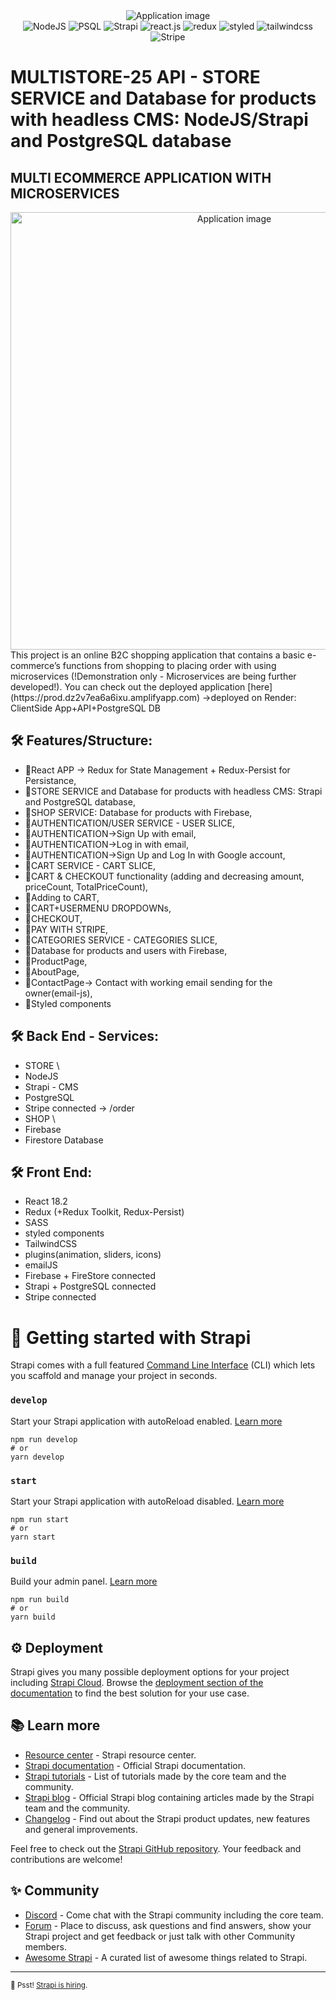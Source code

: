 <div align="center">
  <img alt="Application image" src="https://cdn.shopify.com/s/files/1/0070/7032/files/ecommerce_apps.jpg?v=1665592014" />
</div>
  <div align="center">
    <img src="https://img.shields.io/badge/-Nodejs-black?style=for-the-badge&logoColor=white&logo=nodejs&color=764ABC" alt="NodeJS" />
    <img src="https://img.shields.io/badge/-Postgresql-black?style=for-the-badge&logoColor=white&logo=PostgreSQL&color=61DAFB" alt="PSQL" />
    <img src="https://img.shields.io/badge/-Strapi-black?style=for-the-badge&logoColor=white&logo=strapi&color=764ABC" alt="Strapi" />
    <img src="https://img.shields.io/badge/-React_JS-black?style=for-the-badge&logoColor=white&logo=react&color=61DAFB" alt="react.js" />
    <img src="https://img.shields.io/badge/-Redux-black?style=for-the-badge&logoColor=white&logo=redux&color=764ABC" alt="redux" />
    <img src="https://img.shields.io/badge/-Styled-black?style=for-the-badge&logoColor=white&logo=styled&color=06B6D4" alt="styled" />
    <img src="https://img.shields.io/badge/-Tailwind_CSS-black?style=for-the-badge&logoColor=white&logo=tailwindcss&color=06B6D4" alt="tailwindcss" />
    <img src="https://img.shields.io/badge/-Stripe-black?style=for-the-badge&logoColor=white&logo=stripe&color=764ABC" alt="Stripe" />
  </div>

# MULTISTORE-25 API - STORE SERVICE and Database for products with headless CMS: NodeJS/Strapi and PostgreSQL database

## MULTI ECOMMERCE APPLICATION WITH MICROSERVICES

<div align="center">
  <img alt="Application image" src="https://vargaae.hu/images/projects/multi-micro-store-24-git.png" width="700" />
</div>
This project is an online B2C shopping application that contains a basic e-commerce’s
    functions from shopping to placing order with
    using microservices (!Demonstration only - Microservices are being further developed!).
You can check out the deployed application [here](https://prod.dz2v7ea6a6ixu.amplifyapp.com)
->deployed on Render: ClientSide App+API+PostgreSQL DB

## 🛠 Features/Structure:

- 🚀React APP -> Redux for State Management + Redux-Persist for Persistance,
- 🚀STORE SERVICE and Database for products with headless CMS: Strapi and PostgreSQL database,
- 🚀SHOP SERVICE: Database for products with Firebase,
- 🚀AUTHENTICATION/USER SERVICE - USER SLICE,
- 🚀AUTHENTICATION->Sign Up with email,
- 🚀AUTHENTICATION->Log in with email,
- 🚀AUTHENTICATION->Sign Up and Log In with Google account,
- 🚀CART SERVICE - CART SLICE,
- 🚀CART & CHECKOUT functionality (adding and decreasing amount, priceCount, TotalPriceCount),
- 🚀Adding to CART,
- 🚀CART+USERMENU DROPDOWNs,
- 🚀CHECKOUT,
- 🚀PAY WITH STRIPE,
- 🚀CATEGORIES SERVICE - CATEGORIES SLICE,
- 🚀Database for products and users with Firebase,
- 🚀ProductPage,
- 🚀AboutPage,
- 🚀ContactPage-> Contact with working email sending for the owner(email-js),
- 🚀Styled components

## 🛠 Back End - Services:

- STORE \
- NodeJS
- Strapi - CMS
- PostgreSQL
- Stripe connected -> /order
- SHOP \
- Firebase
- Firestore Database

## 🛠 Front End:

- React 18.2
- Redux (+Redux Toolkit, Redux-Persist)
- SASS
- styled components
- TailwindCSS
- plugins(animation, sliders, icons)
- emailJS
- Firebase + FireStore connected
- Strapi + PostgreSQL connected
- Stripe connected

# 🚀 Getting started with Strapi

Strapi comes with a full featured [Command Line Interface](https://docs.strapi.io/dev-docs/cli) (CLI) which lets you scaffold and manage your project in seconds.

### `develop`

Start your Strapi application with autoReload enabled. [Learn more](https://docs.strapi.io/dev-docs/cli#strapi-develop)

```
npm run develop
# or
yarn develop
```

### `start`

Start your Strapi application with autoReload disabled. [Learn more](https://docs.strapi.io/dev-docs/cli#strapi-start)

```
npm run start
# or
yarn start
```

### `build`

Build your admin panel. [Learn more](https://docs.strapi.io/dev-docs/cli#strapi-build)

```
npm run build
# or
yarn build
```

## ⚙️ Deployment

Strapi gives you many possible deployment options for your project including [Strapi Cloud](https://cloud.strapi.io). Browse the [deployment section of the documentation](https://docs.strapi.io/dev-docs/deployment) to find the best solution for your use case.

## 📚 Learn more

- [Resource center](https://strapi.io/resource-center) - Strapi resource center.
- [Strapi documentation](https://docs.strapi.io) - Official Strapi documentation.
- [Strapi tutorials](https://strapi.io/tutorials) - List of tutorials made by the core team and the community.
- [Strapi blog](https://strapi.io/blog) - Official Strapi blog containing articles made by the Strapi team and the community.
- [Changelog](https://strapi.io/changelog) - Find out about the Strapi product updates, new features and general improvements.

Feel free to check out the [Strapi GitHub repository](https://github.com/strapi/strapi). Your feedback and contributions are welcome!

## ✨ Community

- [Discord](https://discord.strapi.io) - Come chat with the Strapi community including the core team.
- [Forum](https://forum.strapi.io/) - Place to discuss, ask questions and find answers, show your Strapi project and get feedback or just talk with other Community members.
- [Awesome Strapi](https://github.com/strapi/awesome-strapi) - A curated list of awesome things related to Strapi.

---

<sub>🤫 Psst! [Strapi is hiring](https://strapi.io/careers).</sub>

